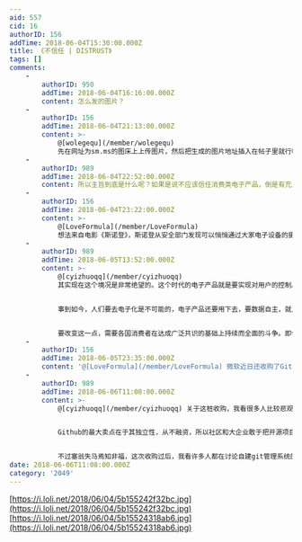 ```yaml
---
aid: 557
cid: 16
authorID: 156
addTime: 2018-06-04T15:30:00.000Z
title: 《不信任 | DISTRUST》
tags: []
comments:
    -
        authorID: 950
        addTime: 2018-06-04T16:16:00.000Z
        content: 怎么发的图片？
    -
        authorID: 156
        addTime: 2018-06-04T21:13:00.000Z
        content: >-
            @[wolegequ](/member/wolegequ)
            先在网址为sm.ms的图床上上传图片，然后把生成的图片地址插入在帖子里就行啦！
    -
        authorID: 989
        addTime: 2018-06-04T22:52:00.000Z
        content: 所以主旨到底是什么呢？如果是说不应该信任消费类电子产品，倒是有充足的理由。
    -
        authorID: 156
        addTime: 2018-06-04T23:22:00.000Z
        content: >-
            @[LoveFormula](/member/LoveFormula)
            想法来自电影《斯诺登》，斯诺登从安全部门发现可以悄悄通过大家电子设备的摄像头监视大家后，回家就给女友的电脑摄像头贴上了一个创口贴。想要表达的是对数据隐私安全的不信任✋
    -
        authorID: 989
        addTime: 2018-06-05T13:52:00.000Z
        content: >-
            @[cyizhuoqq](/member/cyizhuoqq)
            其实现在这个境况是非常绝望的。这个时代的电子产品就是要实现对用户的控制。各大企业正在不断地加强这一点。控制了用户企业“才”有财路，政府只要控制这些企业，就可以实现对整个社会的控制了，比如“云上贵州”。企业有垄断的动机，而政府部门，无论意识形态、意愿好坏，都有扩大自己权力的倾向。


            事到如今，人们要去电子化是不可能的，电子产品还要用下去，要数据自主，就只有推广自由软件。闭源的专有软件要改变行为模式，是一瞬间的事情，除非进行全面的逆向工程。然而现在的许多移动设备都默认不允许用户以自己的渠道安装软件了，当然也反对你自己安装操作系统。即便允许，设备中关键零件的供应商也不愿意为你提供驱动程序。现在有一部分Android手机还能安装自己编译操作系统，可以说是奇迹了。


            要改变这一点，需要各国消费者在达成广泛共识的基础上持续而全面的斗争。即便这样，要打赢这些大企业的游说集团依然胜算渺茫。另外，很多人都习惯了“你的设备不是你的”这一设定，PSP和iPhone这类东西还能大卖，本身就说明了问题的严重性。欧盟实行GDPR，充其量是一个小胜利。
    -
        authorID: 156
        addTime: 2018-06-05T23:35:00.000Z
        content: '@[LoveFormula](/member/LoveFormula) 微软近日还收购了Github，不知道对开源的未来是好是坏'
    -
        authorID: 989
        addTime: 2018-06-06T11:08:00.000Z
        content: >-
            @[cyizhuoqq](/member/cyizhuoqq) 关于这桩收购，我看很多人比较悲观。我的看法是这样的：


            Github的最大卖点在于其独立性，从不融资，所以社区和大企业敢于把开源项目放到他们那里去，被收购了，这个卖点就直接没有了。另外，Github的产品线和微软的产品线有重复的地方，比如IDE，不知道微软会如何处理。


            不过塞翁失马焉知非福，这次收购过后，我看许多人都在讨论自建git管理系统的必要性。说不定由Github导致的中心化会得到一点修正。
date: 2018-06-06T11:08:00.000Z
category: '2049'
---
```


[https://i.loli.net/2018/06/04/5b155242f32bc.jpg](https://i.loli.net/2018/06/04/5b155242f32bc.jpg) [https://i.loli.net/2018/06/04/5b15524318ab6.jpg](https://i.loli.net/2018/06/04/5b15524318ab6.jpg)
